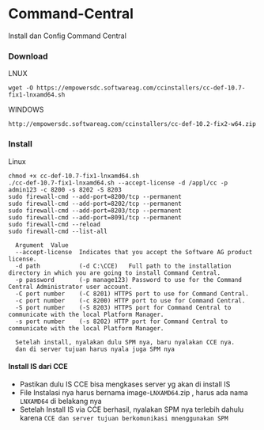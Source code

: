 # Command-Central
Install dan Config Command Central


### Download

  LNUX
  ```console
  wget -O https://empowersdc.softwareag.com/ccinstallers/cc-def-10.7-fix1-lnxamd64.sh
  ```
   WINDOWS
  ```console
  http://empowersdc.softwareag.com/ccinstallers/cc-def-10.2-fix2-w64.zip
  ```

### Install 
  Linux
  ```console
  chmod +x cc-def-10.7-fix1-lnxamd64.sh
  ./cc-def-10.7-fix1-lnxamd64.sh --accept-license -d /appl/cc -p admin123 -c 8200 -s 8202 -S 8203
  sudo firewall-cmd --add-port=8200/tcp --permanent
  sudo firewall-cmd --add-port=8202/tcp --permanent
  sudo firewall-cmd --add-port=8203/tcp --permanent
  sudo firewall-cmd --add-port=8091/tcp --permanent
  sudo firewall-cmd --reload
  sudo firewall-cmd --list-all
  ```

  ```desciption
    Argument  Value
    --accept-license  Indicates that you accept the Software AG product license.
    -d path           (-d C:\CCE)   Full path to the installation directory in which you are going to install Command Central.
    -p password       (-p manage123) Password to use for the Command Central Administrator user account.
    -C port number    (-C 8201) HTTPS port to use for Command Central.
    -c port number    (-c 8200) HTTP port to use for Command Central.
    -S port number    (-S 8203) HTTPS port for Command Central to communicate with the local Platform Manager.
    -s port number    (-s 8202) HTTP port for Command Central to communicate with the local Platform Manager.
  ```

  ```desciption
    Setelah install, nyalakan dulu SPM nya, baru nyalakan CCE nya.
    dan di server tujuan harus nyala juga SPM nya
  ```



#### Install IS dari CCE
  - Pastikan dulu IS CCE bisa mengkases server yg akan di install IS
  - File Instalasi nya harus bernama image-`LNXAMD64`.zip , harus ada nama `LNXAMD64` di belakang nya
  - Setelah Install IS via CCE berhasil, nyalakan SPM nya terlebih dahulu karena `CCE dan server tujuan berkomunikasi mnenggunakan SPM`
 
